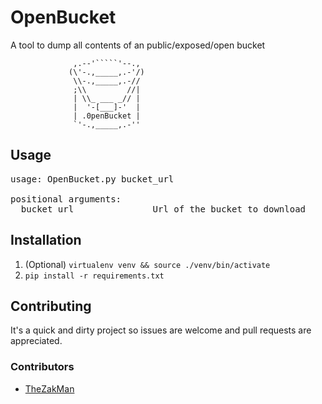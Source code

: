 # OpenBucket
A tool to dump all contents of an public/exposed/open bucket

                  ,.--'`````'--., 
                 (\'-.,_____,.-'/)
                  \\-.,_____,.-//
                  ;\\         //|
                  | \\_ ___ _// |
                  |  '-[___]-'  |
                  | .0penBucket |
                  `'-.,_____,.-''
             

## Usage
<pre>
usage: OpenBucket.py bucket_url

positional arguments:
  bucket_url               Url of the bucket to download
</pre>
 
## Installation
  1. (Optional) `virtualenv venv && source ./venv/bin/activate`
  2. `pip install -r requirements.txt`
  
## Contributing
It's a quick and dirty project so issues are welcome and pull requests are appreciated.

### Contributors
  * [TheZakMan](https://twitter.com/TheZakMan)

